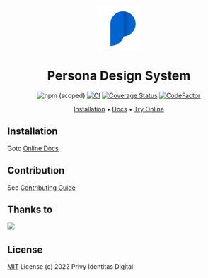 <div align="center">

  ![Persona Icon](/src/public/assets/images/logo.svg)

  # Persona Design System

  ![npm (scoped)](https://img.shields.io/npm/v/@privyid/persona)
  [![CI](https://github.com/privy-open-source/design-system/actions/workflows/ci.yml/badge.svg)](https://github.com/privy-open-source/design-system/actions/workflows/ci.yml)
  [![Coverage Status](https://coveralls.io/repos/github/privy-open-source/design-system/badge.svg?branch=main)](https://coveralls.io/github/privy-open-source/design-system?branch=main)
  [![CodeFactor](https://www.codefactor.io/repository/github/privy-open-source/design-system/badge)](https://www.codefactor.io/repository/github/privy-open-source/design-system)
  <!-- [![codecov](https://codecov.io/gh/privy-open-source/design-system/branch/main/graph/badge.svg?token=8X8YYDP2SI)](https://codecov.io/gh/privy-open-source/design-system) -->

  [Installation](https://privy-open-source.github.io/design-system/docs/getting-started.html) •
  [Docs](https://privy-open-source.github.io/design-system/) •
  [Try Online](https://stackblitz.com/github/privy-open-source/persona-starter/tree/dashboard)

</div>

## Installation

Goto [Online Docs](https://privy-open-source.github.io/design-system/docs/getting-started.html)

## Contribution
See [Contributing Guide](/CONTRIBUTING.md)

## Thanks to

<a href="https://github.com/privy-open-source/design-system/graphs/contributors">
  <img src="https://contrib.rocks/image?repo=privy-open-source/design-system" />
</a>

## License

[MIT](/LICENSE) License (c) 2022 Privy Identitas Digital

